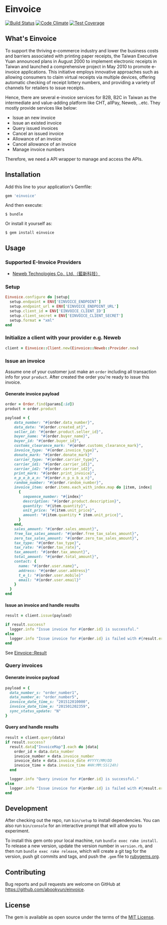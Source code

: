 # Einvoice
[![Build Status](https://travis-ci.org/abookyun/einvoice.svg?branch=master)](https://travis-ci.org/abookyun/einvoice)
[![Code Climate](https://codeclimate.com/github/abookyun/einvoice/badges/gpa.svg)](https://codeclimate.com/github/abookyun/einvoice)
[![Test Coverage](https://codeclimate.com/github/abookyun/einvoice/badges/coverage.svg)](https://codeclimate.com/github/abookyun/einvoice/coverage)

## What's Einvoice

To support the thriving e-commerce industry and lower the business costs and barriers associated with printing paper receipts, the Taiwan Executive Yuan announced plans in August 2000 to implement electronic receipts in Taiwan and launched a comprehensive project in May 2010 to promote e-invoice applications. This initiative employs innovative approaches such as allowing consumers to claim virtual receipts via multiple devices, offering automatic checking of receipt lottery numbers, and providing a variety of channels for retailers to issue receipts.

Hence, there are several e-invoice services for B2B, B2C in Taiwan as the intermediate and value-adding platform like CHT, allPay, Neweb, ..etc. They mostly provide services like below:

* Issue an new invoice
* Issue an existed invoice
* Query issued invoices
* Cancel an issued invoice
* Allowance of an invoice
* Cancel allowance of an invoice
* Manage invoice numbers

Therefore, we need a API wrapper to manage and access the APIs.

## Installation

Add this line to your application's Gemfile:

```ruby
gem 'einvoice'
```

And then execute:

    $ bundle

Or install it yourself as:

    $ gem install einvoice

## Usage

### Supported E-Invoice Providers

* [Neweb Technologies Co., Ltd.（藍新科技）](https://github.com/abookyun/einvoice/blob/master/docs/neweb.md)

### Setup

```ruby
Einvoice.configure do |setup|
  setup.endpoint = ENV['EINVOICE_ENDPOINT']
  setup.endpoint_url = ENV['EINVOICE_ENDPOINT_URL']
  setup.client_id = ENV['EINVOICE_CLIENT_ID']
  setup.client_secret = ENV['EINVOICE_CLIENT_SECRET']
  setup.format = "xml"
end
```

### Initialize a client with your provider e.g. Neweb

```ruby
client = Einvoice::Client.new(Einvoice::Neweb::Provider.new)
```

### Issue an invoice

Assume one of your customer just make an `order` including all transaction info for your `product`. After created the order you're ready to issue this invoice.

#### Generate invoice payload

```ruby
order = Order.find(params[:id])
product = order.product

payload = {
    data_number: "#{order.data_number}",
    data_date: "#{order.created_at}",
    seller_id: "#{order.product.seller_id}",
    buyer_name: "#{order.buyer_name}",
    buyer_id: "#{order.buyer_id}",
    customs_clearance_mark: "#{order.customs_clearance_mark}",
    invoice_type: "#{order.invoice_type}",
    donate_mark: "#{order.donate_mark}"
    carrier_type: "#{order.carrier_type}",
    carrier_id1: "#{order.carrier_id1}",
    carrier_id2: "#{order.carrier_id2}",
    print_mark: "#{order.print_invoice}",
    n_p_o_b_a_n: "#{order.n_p_o_b_a_n}",
    random_number: "#{order.random_number}",
    invoice_item: order.items.each_with_index.map do |item, index|
      {
        sequence_number: "#{index}"
        description: "#{order.product.description}",
        quantity: "#{item.quantity}",
        unit_price: "#{item.unit_price}",
        amount: "#{item.quantity * item.unit_price}",
      }
    end,
    sales_amount: "#{order.sales_amount}",
    free_tax_sales_amount: "#{order.free_tax_sales_amount}",
    zero_tax_sales_amount: "#{order.zero_tax_sales_amount}",
    tax_type: "#{order.tax_type}",
    tax_rate: "#{order.tax_rate}",
    tax_amount: "#{order.tax_amount}",
    total_amount: "#{order.total_amount}",
    contact: {
      name: "#{order.user.name}",
      address: "#{order.user.address}"
      t_e_l: "#{order.user.mobile}"
      email: "#{order.user.email}"
    }
  }
end
```

#### Issue an invoice and handle results

```ruby
result = client.issue(payload)

if result.success?
  logger.info "Issue invoice for #{order.id} is successful."
else
  logger.info "Issue invoice for #{order.id} is failed with #{result.errors}."
end
```

See [Einvoice::Result](https://github.com/abookyun/einvoice/blob/master/lib/einvoice/result.rb)

### Query invoices

#### Generate invoice payload

```ruby
payload = {
  data_number_s: "order_number1",
  data_number_e: "order_number5",
  invoice_date_time_s: "201512010000",
  invoice_date_time_e: "201501202359",
  sync_status_update: "N"
}
```

#### Query and handle results

```ruby
result = client.query(data)
if result.success?
  result.data["InvoiceMap"].each do |data|
    order_id = data.data_number
    invoice_number = data.invoice_number
    invoice_date = data.invoice_date #YYYY/MM/DD
    invoice_time = data.invoice_time #HH:MM:SS(24h)
  end

  logger.info "Query invoice for #{order.id} is successful."
else
  logger.info "Issue invoice for #{order.id} is failed with #{result.errors}."
end
```

## Development

After checking out the repo, run `bin/setup` to install dependencies. You can also run `bin/console` for an interactive prompt that will allow you to experiment.

To install this gem onto your local machine, run `bundle exec rake install`. To release a new version, update the version number in `version.rb`, and then run `bundle exec rake release`, which will create a git tag for the version, push git commits and tags, and push the `.gem` file to [rubygems.org](https://rubygems.org).

## Contributing

Bug reports and pull requests are welcome on GitHub at https://github.com/abookyun/einvoice.


## License

The gem is available as open source under the terms of the [MIT License](http://opensource.org/licenses/MIT).
